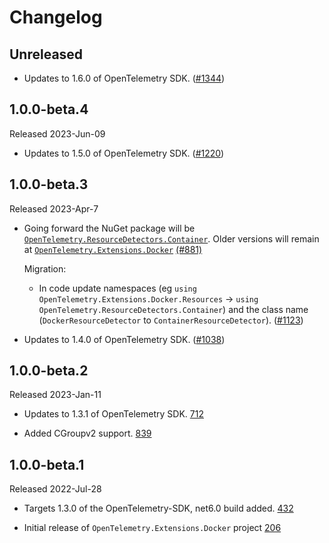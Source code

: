 # Changelog

## Unreleased

* Updates to 1.6.0 of OpenTelemetry SDK.
  ([#1344](https://github.com/open-telemetry/opentelemetry-dotnet-contrib/pull/1344))

## 1.0.0-beta.4

Released 2023-Jun-09

* Updates to 1.5.0 of OpenTelemetry SDK.
  ([#1220](https://github.com/open-telemetry/opentelemetry-dotnet-contrib/pull/1220))

## 1.0.0-beta.3

Released 2023-Apr-7

* Going forward the NuGet package will be
  [`OpenTelemetry.ResourceDetectors.Container`](https://www.nuget.org/packages/OpenTelemetry.ResourceDetectors.Container).
  Older versions will remain at
  [`OpenTelemetry.Extensions.Docker`](https://www.nuget.org/packages/OpenTelemetry.Extensions.Docker)
  [(#881)](https://github.com/open-telemetry/opentelemetry-dotnet-contrib/pull/881)

  Migration:

  * In code update namespaces (eg `using
    OpenTelemetry.Extensions.Docker.Resources` -> `using
    OpenTelemetry.ResourceDetectors.Container`)
    and the class name (`DockerResourceDetector` to `ContainerResourceDetector`).
  ([#1123](https://github.com/open-telemetry/opentelemetry-dotnet-contrib/pull/1123))
* Updates to 1.4.0 of OpenTelemetry SDK.
  ([#1038](https://github.com/open-telemetry/opentelemetry-dotnet-contrib/pull/1038))

## 1.0.0-beta.2

Released 2023-Jan-11

* Updates to 1.3.1 of OpenTelemetry SDK.
[712](https://github.com/open-telemetry/opentelemetry-dotnet-contrib/pull/712)

* Added CGroupv2 support.
[839](https://github.com/open-telemetry/opentelemetry-dotnet-contrib/pull/839)

## 1.0.0-beta.1

Released 2022-Jul-28

* Targets 1.3.0 of the OpenTelemetry-SDK, net6.0 build added.
[432](https://github.com/open-telemetry/opentelemetry-dotnet-contrib/pull/432)

* Initial release of `OpenTelemetry.Extensions.Docker` project
[206](https://github.com/open-telemetry/opentelemetry-dotnet-contrib/pull/206)
